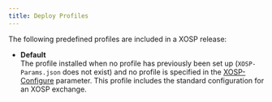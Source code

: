 ```yaml
---
title: Deploy Profiles
---
```


The following predefined profiles are included in a XOSP release:

* **Default**\
The profile installed when no profile has previously been set up (`XOSP-Params.json` does not exist) and no profile is specified in the [XOSP-Configure](../#xosp-configure) parameter.  This profile includes the standard configuration for an XOSP exchange.

